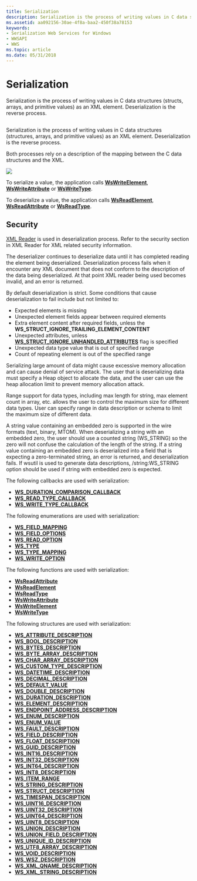 ```yaml
---
title: Serialization
description: Serialization is the process of writing values in C data structures (structs, arrays, and primitive values) as an XML element. Deserialization is the reverse process.
ms.assetid: aa092156-30ae-4f8a-baa2-450f38a78153
keywords:
- Serialization Web Services for Windows
- WWSAPI
- WWS
ms.topic: article
ms.date: 05/31/2018
---
```


# Serialization

Serialization is the process of writing values in C data structures (structs, arrays, and primitive values) as an XML element. Deserialization is the reverse process.

## 

Serialization is the process of writing values in C data structures (structures, arrays, and primitive values) as an XML element. Deserialization is the reverse process.

Both processes rely on a description of the mapping between the C data structures and the XML.

![](images/xmlmapping.png)

To serialize a value, the application calls [**WsWriteElement**](/windows/desktop/api/WebServices/nf-webservices-wswriteelement), [**WsWriteAttribute**](/windows/desktop/api/WebServices/nf-webservices-wswriteattribute) or [**WsWriteType**](/windows/desktop/api/WebServices/nf-webservices-wswritetype).

To deserialize a value, the application calls [**WsReadElement**](/windows/desktop/api/WebServices/nf-webservices-wsreadelement), [**WsReadAttribute**](/windows/desktop/api/WebServices/nf-webservices-wsreadattribute) or [**WsReadType**](/windows/desktop/api/WebServices/nf-webservices-wsreadtype).

## Security

[XML Reader](xml-reader.md) is used in deserialization process. Refer to the security section in XML Reader for XML related security information.

The deserializer continues to deserialize data until it has completed reading the element being deserialized. Deserialization process fails when it encounter any XML document that does not conform to the description of the data being deserialized. At that point XML reader being used becomes invalid, and an error is returned.

By default deserialization is strict. Some conditions that cause deserialization to fail include but not limited to:

-   Expected elements is missing
-   Unexpected element fields appear between required elements
-   Extra element content after required fields, unless the **WS_STRUCT_IGNORE_TRAILING_ELEMENT_CONTENT**
-   Unexpected attributes, unless [**WS\_STRUCT\_IGNORE\_UNHANDLED\_ATTRIBUTES**](https://msdn.microsoft.com/library/Dd323454(v=VS.85).aspx) flag is specified
-   Unexpected data type value that is out of specified range
-   Count of repeating element is out of the specified range

Serializing large amount of data might cause excessive memory allocation and can cause denial of service attack. The user that is deserializing data must specify a Heap object to allocate the data, and the user can use the heap allocation limit to prevent memory allocation attack.

Range support for data types, including max length for string, max element count in array, etc. allows the user to control the maximum size for different data types. User can specify range in data description or schema to limit the maximum size of different data.

A string value containing an embedded zero is supported in the wire formats (text, binary, MTOM). When deserializing a string with an embedded zero, the user should use a counted string (WS\_STRING) so the zero will not confuse the calculation of the length of the string. If a string value containing an embedded zero is deserialized into a field that is expecting a zero-terminated string, an error is returned, and deserialization fails. If wsutil is used to generate data descriptions, /string:WS\_STRING option should be used if string with embedded zero is expected.

The following callbacks are used with serialization:

-   [**WS\_DURATION\_COMPARISON\_CALLBACK**](/windows/desktop/api/WebServices/nc-webservices-ws_duration_comparison_callback)
-   [**WS\_READ\_TYPE\_CALLBACK**](/windows/desktop/api/WebServices/nc-webservices-ws_read_type_callback)
-   [**WS\_WRITE\_TYPE\_CALLBACK**](/windows/desktop/api/WebServices/nc-webservices-ws_write_type_callback)

The following enumerations are used with serialization:

-   [**WS\_FIELD\_MAPPING**](/windows/desktop/api/WebServices/ne-webservices-ws_field_mapping)
-   [**WS\_FIELD\_OPTIONS**](/windows/win32/api/webservices/ne-webservices-ws_xml_reader_encoding_type)
-   [**WS\_READ\_OPTION**](/windows/desktop/api/WebServices/ne-webservices-ws_read_option)
-   [**WS\_TYPE**](/windows/desktop/api/WebServices/ne-webservices-ws_type)
-   [**WS\_TYPE\_MAPPING**](/windows/desktop/api/WebServices/ne-webservices-ws_type_mapping)
-   [**WS\_WRITE\_OPTION**](/windows/desktop/api/WebServices/ne-webservices-ws_write_option)

The following functions are used with serialization:

-   [**WsReadAttribute**](/windows/desktop/api/WebServices/nf-webservices-wsreadattribute)
-   [**WsReadElement**](/windows/desktop/api/WebServices/nf-webservices-wsreadelement)
-   [**WsReadType**](/windows/desktop/api/WebServices/nf-webservices-wsreadtype)
-   [**WsWriteAttribute**](/windows/desktop/api/WebServices/nf-webservices-wswriteattribute)
-   [**WsWriteElement**](/windows/desktop/api/WebServices/nf-webservices-wswriteelement)
-   [**WsWriteType**](/windows/desktop/api/WebServices/nf-webservices-wswritetype)

The following structures are used with serialization:

-   [**WS\_ATTRIBUTE\_DESCRIPTION**](/windows/desktop/api/WebServices/ns-webservices-ws_attribute_description)
-   [**WS\_BOOL\_DESCRIPTION**](/windows/desktop/api/WebServices/ns-webservices-ws_bool_description)
-   [**WS\_BYTES\_DESCRIPTION**](/windows/desktop/api/WebServices/ns-webservices-ws_bytes_description)
-   [**WS\_BYTE\_ARRAY\_DESCRIPTION**](/windows/desktop/api/WebServices/ns-webservices-ws_byte_array_description)
-   [**WS\_CHAR\_ARRAY\_DESCRIPTION**](/windows/desktop/api/WebServices/ns-webservices-ws_char_array_description)
-   [**WS\_CUSTOM\_TYPE\_DESCRIPTION**](/windows/desktop/api/WebServices/ns-webservices-ws_custom_type_description)
-   [**WS\_DATETIME\_DESCRIPTION**](/windows/desktop/api/WebServices/ns-webservices-ws_datetime_description)
-   [**WS\_DECIMAL\_DESCRIPTION**](/windows/desktop/api/WebServices/ns-webservices-ws_decimal_description)
-   [**WS\_DEFAULT\_VALUE**](/windows/desktop/api/WebServices/ns-webservices-ws_default_value)
-   [**WS\_DOUBLE\_DESCRIPTION**](/windows/desktop/api/WebServices/ns-webservices-ws_double_description)
-   [**WS\_DURATION\_DESCRIPTION**](/windows/desktop/api/WebServices/ns-webservices-ws_duration_description)
-   [**WS\_ELEMENT\_DESCRIPTION**](/windows/desktop/api/WebServices/ns-webservices-ws_element_description)
-   [**WS\_ENDPOINT\_ADDRESS\_DESCRIPTION**](/windows/desktop/api/WebServices/ns-webservices-ws_endpoint_address_description)
-   [**WS\_ENUM\_DESCRIPTION**](/windows/desktop/api/WebServices/ns-webservices-ws_enum_description)
-   [**WS\_ENUM\_VALUE**](/windows/desktop/api/WebServices/ns-webservices-ws_enum_value)
-   [**WS\_FAULT\_DESCRIPTION**](/windows/desktop/api/WebServices/ns-webservices-ws_fault_description)
-   [**WS\_FIELD\_DESCRIPTION**](/windows/desktop/api/WebServices/ns-webservices-ws_field_description)
-   [**WS\_FLOAT\_DESCRIPTION**](/windows/desktop/api/WebServices/ns-webservices-ws_float_description)
-   [**WS\_GUID\_DESCRIPTION**](/windows/desktop/api/WebServices/ns-webservices-ws_guid_description)
-   [**WS\_INT16\_DESCRIPTION**](/windows/desktop/api/WebServices/ns-webservices-ws_int16_description)
-   [**WS\_INT32\_DESCRIPTION**](/windows/desktop/api/WebServices/ns-webservices-ws_int32_description)
-   [**WS\_INT64\_DESCRIPTION**](/windows/desktop/api/WebServices/ns-webservices-ws_int64_description)
-   [**WS\_INT8\_DESCRIPTION**](/windows/desktop/api/WebServices/ns-webservices-ws_int8_description)
-   [**WS\_ITEM\_RANGE**](/windows/desktop/api/WebServices/ns-webservices-ws_item_range)
-   [**WS\_STRING\_DESCRIPTION**](/windows/desktop/api/WebServices/ns-webservices-ws_string_description)
-   [**WS\_STRUCT\_DESCRIPTION**](/windows/desktop/api/WebServices/ns-webservices-ws_struct_description)
-   [**WS\_TIMESPAN\_DESCRIPTION**](/windows/desktop/api/WebServices/ns-webservices-ws_timespan_description)
-   [**WS\_UINT16\_DESCRIPTION**](/windows/desktop/api/WebServices/ns-webservices-ws_uint16_description)
-   [**WS\_UINT32\_DESCRIPTION**](/windows/desktop/api/WebServices/ns-webservices-ws_uint32_description)
-   [**WS\_UINT64\_DESCRIPTION**](/windows/desktop/api/WebServices/ns-webservices-ws_uint64_description)
-   [**WS\_UINT8\_DESCRIPTION**](/windows/desktop/api/WebServices/ns-webservices-ws_uint8_description)
-   [**WS\_UNION\_DESCRIPTION**](/windows/desktop/api/WebServices/ns-webservices-ws_union_description)
-   [**WS\_UNION\_FIELD\_DESCRIPTION**](/windows/desktop/api/WebServices/ns-webservices-ws_union_field_description)
-   [**WS\_UNIQUE\_ID\_DESCRIPTION**](/windows/desktop/api/WebServices/ns-webservices-ws_unique_id_description)
-   [**WS\_UTF8\_ARRAY\_DESCRIPTION**](/windows/desktop/api/WebServices/ns-webservices-ws_utf8_array_description)
-   [**WS\_VOID\_DESCRIPTION**](/windows/desktop/api/WebServices/ns-webservices-ws_void_description)
-   [**WS\_WSZ\_DESCRIPTION**](/windows/desktop/api/WebServices/ns-webservices-ws_wsz_description)
-   [**WS\_XML\_QNAME\_DESCRIPTION**](/windows/desktop/api/WebServices/ns-webservices-ws_xml_qname_description)
-   [**WS\_XML\_STRING\_DESCRIPTION**](/windows/desktop/api/WebServices/ns-webservices-ws_xml_string_description)

 

 




